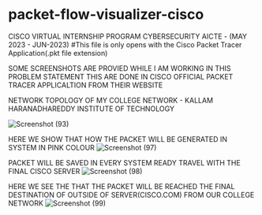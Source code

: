 # packet-flow-visualizer-cisco
CISCO VIRTUAL INTERNSHIP PROGRAM CYBERSECURITY AICTE - (MAY 2023 - JUN-2023)
#This file is only opens with the Cisco Packet Tracer Application(.pkt file extension)

SOME SCREENSHOTS ARE PROVIED WHILE I AM WORKING IN THIS PROBLEM STATEMENT 
THIS ARE DONE IN CISCO OFFICIAL PACKET TRACER APPLICALTION FROM THEIR WEBSITE

NETWORK TOPOLOGY OF MY COLLEGE NETWORK - KALLAM HARANADHAREDDY INSTITUTE OF TECHNOLOGY

![Screenshot (93)](https://github.com/Sai-Durgapu/packet-flow-visualizer-cisco/assets/118338970/6011e2d9-d405-474a-8130-82c433a5a401)

HERE WE SHOW THAT HOW THE PACKET WILL BE GENERATED IN SYSTEM IN PINK COLOUR
![Screenshot (97)](https://github.com/Sai-Durgapu/packet-flow-visualizer-cisco/assets/118338970/55d57e07-b458-497b-aaca-c6fe5f24d956)

PACKET WILL BE SAVED IN EVERY SYSTEM READY TRAVEL WITH THE FINAL CISCO SERVER
![Screenshot (98)](https://github.com/Sai-Durgapu/packet-flow-visualizer-cisco/assets/118338970/82e69770-1cb4-4fd5-88bf-641532ad39e2)


HERE WE SEE THE THAT THE PACKET WILL BE REACHED THE FINAL DESTINATION OF OUTSIDE OF SERVER(CISCO.COM) FROM OUR COLLEGE NETWORK 
![Screenshot (99)](https://github.com/Sai-Durgapu/packet-flow-visualizer-cisco/assets/118338970/4b8c7b3e-3d0f-45d8-9e97-f4037939a8e8)

